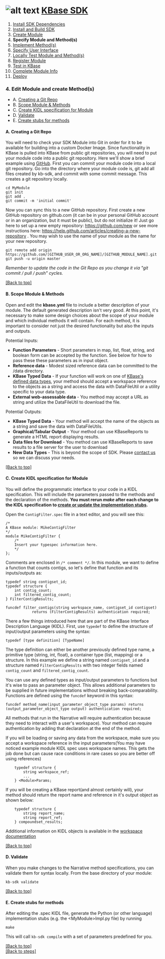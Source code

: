 # <A NAME="top"></A>![alt text](https://avatars2.githubusercontent.com/u/1263946?v=3&s=84 "KBase") [KBase SDK](../README.md)

1. [Install SDK Dependencies](kb_sdk_dependencies.md)
2. [Install and Build SDK](kb_sdk_install_and_build.md)
3. [Create Module](kb_sdk_create_module.md)
4. **Specify Module and Method(s)**
5. [Implement Method(s)](kb_sdk_impl_methods.md)
6. [Specify User Interface](kb_sdk_make_ui.md)
7. [Locally Test Module and Method(s)](kb_sdk_local_test_module.md)
8. [Register Module](kb_sdk_register_module.md)
9. [Test in KBase](kb_sdk_test_in_kbase.md)
10. [Complete Module Info](kb_sdk_complete_module_info.md)
11. [Deploy](kb_sdk_deploy.md)


### 4. Edit Module and create Method(s)

- A. [Creating a Git Repo](#create-repo)
- B. [Scope Module & Methods](#scope-module)
- C. [Create KIDL specification for Module](#kidl-spec)
- D. [Validate](#validate)
- E. [Create stubs for methods](#stubs)

#### <A NAME="create-repo"></A>A. Creating a Git Repo

You will need to check your SDK Module into Git in order for it to be available for building into a custom Docker Image.  Since functionality in KBase is pulled into KBase from public git repositories, you will need to put your module code into a public git repository.  Here we'll show a brief example using [GitHub](http://github.com).  First you can commit your module code into a local git repository. Go into the directory where your module code is, git add all files created by kb-sdk, and commit with some commit message. This creates a git repository locally.

    cd MyModule
    git init
    git add .
    git commit -m 'initial commit'

Now you can sync this to a new GitHub repository. First create a new GitHub repository on github.com
(it can be in your personal GitHub account or in an organization, but it must be public),
but do not initialize it! Just go here to set up a new empty repository: https://github.com/new or see more
instructions here: https://help.github.com/articles/creating-a-new-repository .  You may wish to
use the name of your module as the name for your new repository.

    git remote add origin https://github.com/[GITHUB_USER_OR_ORG_NAME]/[GITHUB_MODULE_NAME].git
    git push -u origin master

*Remember to update the code in the Git Repo as you change it via "git commit / pull / push" cycles.*

[\[Back to top\]](#top)


#### <A NAME="scope-module"></A>B. Scope Module & Methods

Open and edit the **kbase.yml** file to include a better description of your module. The default generated description 
isn't very good. At this point, it's necessary to make some design choices about the scope of your module and which 
individual methods it will contain. For each method, it is important to consider not just the desired functionality but 
also the inputs and outputs.

Potential Inputs:
* **Function Parameters** - Short parameters in map, list, float, string, and boolean form can be accepted by the 
function. See below for how to pass these these parameters as in input object.
* **Reference data** - Modest sized reference data can be committed to the /data directory.
* **KBase Typed Data** - If your function will work on one of [KBase's defined data types](https://github.com/kbase/kb_sdk/blob/master/doc/kb_sdk_data_types.md),
your method should accept a workspace reference to the objects as a string and access the data with DataFileUtil or a 
utility specific to your data type.
* **External web-assessable data** - You method may accept a URL as string and utilize the DataFileUtil to download the
file.

Potential Outputs:
* **KBase Typed Data** - Your method will accept the name of the objects as a string and save the data with DataFileUtils.
* **Graphical/Tabular Output** - Your method can use KBaseReports to generate a HTML report displaying results.
* **Data files for Download** - You method can use KBaseReports to save results to a file server for the user to download
* **New Data Types** - This is beyond the scope of SDK. Please <a href="http://kbase.us/contact-us">contact us</a>
so we can discuss your needs. 

[\[Back to top\]](#top)


#### <A NAME="kidl-spec"></A>C. Create KIDL specification for Module

You will define the programmatic interface to your code in a KIDL specification. This will include the parameters passed 
to the methods and the declaration of the methods.  **You must rerun *make* after each change to the KIDL specification 
to [create or update the implementation stubs](#stubs).**

Open the `ContigFilter.spec` file in a text editor, and you will see this:

    /*
    A KBase module: MikeContigFilter
    */
    module MikeContigFilter {
        /*
        Insert your typespec information here.
        */
    };

Comments are enclosed in `/* comment */`.  In this module, we want to define a function that counts contigs, so let's 
define that function and its inputs/outputs as:

    typedef string contigset_id;
    typedef structure {
        int contig_count;
        int filtered_contig_count;
    } FilterContigResults;

    funcdef filter_contigs(string workspace_name, contigset_id contigset)
                returns (FilterContigResults) authentication required;

There a few things introduced here that are part of the KBase Interface Description Language (KIDL).  First, use 
`typedef` to define the structure of input/output parameters using the syntax:

    typedef [type definition] [TypeName]

The type definition can either be another previously defined type name, a primitive type (string, int, float), a 
container type (list, mapping) or a structure.  In this example we define a string named `contigset_id` and a structure 
named `FilterContigResults` with two integer fields named `contig_count` and `filtered_contig_count`.

You can use any defined types as input/output parameters to functions but it's wise to pass an parameter object. This
allows additional parameters to be supplied in future implementations without breaking back-comparability. Functions 
are defined using the `funcdef` keyword in this syntax:

    funcdef method_name(input_parameter_object_type params) returns (output_parameter_object_type output) authentication required;

All methods that run in the Narrative will require authentication because they need to interact with a user's workspace).
Your method can require authentication by adding that declaration at the end of the method.

If you will be loading or saving any data from the workspace, make sure you accept a workspace reference in the input 
parameters(You may have noticed example module KIDL spec uses workspace names. This gets the job done but can cause race
conditions in rare cases so you are better off using references)

```
    typedef structure {
    	string workspace_ref;
    	...
    } <Module>Params;
```

If you will be creating a KBase report(and almost certainly will), your method should return the report name and 
reference in it's output object as shown below:
```
    typedef structure {
        string report_name;
        string report_ref;
    } compoundset_results;
```

Additional information on KIDL objects is available in the [workspace documentation](https://ci.kbase.us/services/ws/docs/typedobjects.html#typedobjects)

[\[Back to top\]](#top)


#### <A NAME="validate"></A>D. Validate

When you make changes to the Narrative method specifications, you can validate them for syntax locally.  From the base 
directory of your module:

    kb-sdk validate

[\[Back to top\]](#top)


#### <A NAME="stubs"></A>E. Create stubs for methods

After editing the <MyModule>.spec KIDL file, generate the Python (or other language) implementation stubs (e.g. the 
\<MyModule\>Impl.py file) by running

    make

This will call `kb-sdk compile` with a set of parameters predefined for you.

[\[Back to top\]](#top)<br>
[\[Back to steps\]](../README.md#steps)
